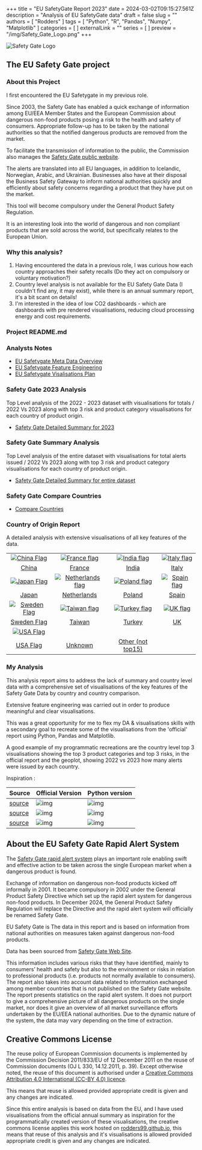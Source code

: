 +++
title = "EU SafetyGate Report 2023"
date = 2024-03-02T09:15:27.561Z
description = "Analysis of EU SafetyGate data"
draft = false
slug = ""
authors = [ "Rodders" ]
tags = [ "Python", "R", "Pandas", "Numpy", "Matplotlib" ]
categories = [ ]
externalLink = ""
series = [ ]
preview = "/img/Safety_Gate_Logo.png"
+++

![Safety Gate Logo](https://rodders.me/img/Safety_Gate_Logo.png)

## The EU Safety Gate project

### About this Project

I first encountered the EU Safetygate in my previous role.

Since 2003, the Safety Gate has enabled a quick exchange of information among EU/EEA Member States and the European Commission about
dangerous non-food products posing a risk to the health and safety of consumers. Appropriate follow-up has to be taken by the national
authorities so that the notified dangerous products are removed from the market.

To facilitate the transmission of information to the public, the Commission also manages the [Safety Gate public website](https://ec.europa.eu/safety-gate/#/screen/home).

The alerts are translated into all EU languages, in addition to Icelandic, Norwegian, Arabic, and Ukrainian. Businesses also have at their disposal the Business Safety
Gateway to inform national authorities quickly and efficiently about safety concerns regarding a product that they have put on the market.

This tool will become compulsory under the General Product Safety Regulation.

It is an interesting look into the world of dangerous and non compliant products that are sold across the world, but specifically relates to the European Union.

### Why this analysis?

1) Having encountered the data in a previous role, I was curious how each country approaches their safety recalls (Do they act on compulsory or voluntary motivation?)
2) Country level analysis is not available for the EU Safety Gate Data (I couldn't find any, it may exist), while there is an annual summary report, it's a bit scant on details!
3) I'm interested in the idea of low CO2 dashboards - which are dashboards with pre rendered visualisations, reducing cloud processing energy and cost requirements.

### Project README.md



### Analysts Notes

- [EU Safetygate Meta Data Overview](/safetygate/docs/eu-safetygate-report-2023-meta-data.html)
- [EU Safetygate Feature Engineering](/safetygate/docs/eu-safetygate-report-2023-feature-engineering.html)
- [EU Safetygate Visalisations Plan ](/safetygate/docs/eu-safetygate-report-2023-plot-plan.html)

### Safety Gate 2023 Analysis

Top Level analysis of the 2022 - 2023 dataset with visualisations for totals / 2022 Vs 2023 along with top 3 risk and product category visualisations for each country of product origin.

- [Safety Gate Detailed Summary for 2023](/safetygate/docs/eu-safetygate-report-2023-detail-2023.html)

### Safety Gate Summary Analysis

Top Level analysis of the entire dataset with visualisations for total alerts issued / 2022 Vs 2023 along with top 3 risk and product category visualisations for each country of product origin.

- [Safety Gate Detailed Summary for entire dataset](/safetygate/docs/eu-safetygate-report-2023-all.html)

### Safety Gate Compare Countries

- [Compare Countries](/safetygate/docs/eu-safetygate-report-2023-comparison.html?country1=france&country2=germany)

### Country of Origin Report

A detailed analysis with extensive visualisations of all key features of the data.

| | | | |
| :-: |  :-: | :-: | :-: |
|[![China Flag](https://rodders.me/img/icons/china-flag.webp)](/safetygate/docs/eu-safetygate-report-2023-country.html?country1=china)|[![France flag](https://rodders.me/img/icons/france-flag.webp)](/safetygate/docs/eu-safetygate-report-2023-country.html?country1=france)|[![India flag](https://rodders.me/img/icons/india-flag.webp)](/safetygate/docs/eu-safetygate-report-2023-country.html?country1=india)|[![Italy flag](https://rodders.me/img/icons/italy-flag.webp)](/safetygate/docs/eu-safetygate-report-2023-country.html?country1=italy)
|[China](/safetygate/docs/eu-safetygate-report-2023-country.html?country1=china)|[France](/safetygate/docs/eu-safetygate-report-2023-country.html?country1=france)|[India](/safetygate/docs/eu-safetygate-report-2023-country.html?country1=india)| [Italy](/safetygate/docs/eu-safetygate-report-2023-country.html?country1=italy)
|[![Japan Flag](https://rodders.me/img/icons/japan-flag.webp)](/safetygate/docs/eu-safetygate-report-2023-country.html?country1=japan)|[![Netherlands flag](https://rodders.me/img/icons/netherlands-flag.webp)](/safetygate/docs/eu-safetygate-report-2023-country.html?country1=netherlands)|[![Poland flag](https://rodders.me/img/icons/poland-flag.webp)](/safetygate/docs/eu-safetygate-report-2023-country.html?country1=poland)|[![Spain flag](https://rodders.me/img/icons/spain-flag.webp)](/safetygate/docs/eu-safetygate-report-2023-country.html?country1=spain)|
|[Japan](/safetygate/docs/eu-safetygate-report-2023-country.html?country1=japan)|[Netherlands](/safetygate/docs/eu-safetygate-report-2023-country.html?country1=netherlands)|[Poland](/safetygate/docs/eu-safetygate-report-2023-country.html?country1=poland)|[Spain](/safetygate/docs/eu-safetygate-report-2023-country.html?country1=spain)
|[![Sweden Flag](https://rodders.me/img/icons/sweden-flag.webp)](/safetygate/docs/eu-safetygate-report-2023-country.html?country1=sweden)|[![Taiwan flag](https://rodders.me/img/icons/taiwan-flag.webp)](/safetygate/docs/eu-safetygate-report-2023-country.html?country1=tawian)|[![Turkey flag](https://rodders.me/img/icons/turkey-flag.webp)](/safetygate/docs/eu-safetygate-report-2023-country.html?country1=turkey)|[![UK flag](https://rodders.me/img/icons/uk-flag.webp)](/safetygate/docs/eu-safetygate-report-2023-country.html?country1=uk)|
|[Sweden Flag](/safetygate/docs/eu-safetygate-report-2023-country.html?country1=sweden)|[Taiwan](/safetygate/docs/eu-safetygate-report-2023-country.html?country1=taiwan)|[Turkey](/safetygate/docs/eu-safetygate-report-2023-country.html?country1=turkey)|[UK](/safetygate/docs/eu-safetygate-report-2023-country.html?country1=uk)
|[![USA Flag](https://rodders.me/img/icons/usa-flag.webp)](/safetygate/docs/eu-safetygate-report-2023-country.html?country1=usa)|||
|[USA Flag](/safetygate/docs/eu-safetygate-report-2023-country.html?country1=usa)|[Unknown](/safetygate/docs/eu-safetygate-report-2023-country.html?country1=Unknown)|[Other (not top15)](/safetygate/docs/eu-safetygate-report-2023-country.html?country1=other)||

### My Analysis

This analysis report aims to address the lack of summary and country level data with a comprehensive set of visualisations of the key features of the Safety Gate Data by country and country comparison.

Extensive feature engineering was carried out in order to produce meaningful and clear visualisations.

This was a great opportunity for me to flex my DA & visualisations skills with a secondary goal to recreate some of the visualisations from the 'official' report using Python, Pandas and Matplotlib.

A good example of my programmatic recreations are the country level top 3 visualisations showing the top 3 product categories and top 3 risks, in the official report and the geoplot, showing 
2022 vs 2023 how many alerts were issued by each country.

Inspiration :

| Source  | Official Version | Python version |
| :- |:- |:- |
|[source](https://webgate.ec.europa.eu/safety/consumers/consumers_safety_gate/statisticsAndAnualReports/2023/Safety_Gate_2023_Factsheet_EN.pdf) |![img](https://rodders.me/img/inspiration-top3s.png) | ![img](https://rodders.me/img/italy-top3s.png)
| [source](https://webgate.ec.europa.eu/safety/consumers/consumers_safety_gate/statisticsAndAnualReports/2023/Safety_Gate_2023_report_EN.pdf) | ![img](https://rodders.me/img/inspiration-purpleplot.png)  | ![img](https://rodders.me/img/number-of-alerts-validated-on-safetygate-from-2003-to-2023.png)
| [source](https://webgate.ec.europa.eu/safety/consumers/consumers_safety_gate/statisticsAndAnualReports/2023/Safety_Gate_2023_report_EN.pdf) | ![img](https://rodders.me/img/inspiration-geoplot.png)  | ![img](https://rodders.me/img/submitting-country-geo-plot.png)

## About the EU Safety Gate Rapid Alert System

The [Safety Gate rapid alert system](https://ec.europa.eu/safety-gate/#/screen/home) plays an important role
enabling swift and effective action to be taken across the single European market when a dangerous product is found.

Exchange of information on dangerous non-food products kicked
off informally in 2001. It became compulsory in 2002 under the
General Product Safety Directive which set up the rapid alert system
for dangerous non-food products. In December 2024, the General
Product Safety Regulation will replace the Directive and the rapid
alert system will officially be renamed Safety Gate.

EU Safety Gate is The data in this report and is based on information from national
authorities on measures taken against dangerous non-food products.

Data has been sourced from [Safety Gate Web Site](https://ec.europa.eu/safety-gate/).

This information includes various risks that they have identified,
mainly to consumers’ health and safety but also to the environment
or risks in relation to professional products (i.e. products not
normally available to consumers). The report also takes into account
data related to information exchanged among member countries
that is not published on the Safety Gate website.
The report presents statistics on the rapid alert system. It does not
purport to give a comprehensive picture of all dangerous products
on the single market, nor does it give an overview of all market
surveillance efforts undertaken by the EU/EEA national authorities.
Due to the dynamic nature of the system, the data may vary
depending on the time of extraction.



## Creative Commons License

The reuse policy of European Commission documents is implemented by the Commission Decision 2011/833/EU
of 12 December 2011 on the reuse of Commission documents (OJ L 330, 14.12.2011, p. 39). Except otherwise noted,
the reuse of this document is authorised under a [Creative Commons Attribution 4.0 International (CC-BY 4.0)
licence](https://creativecommons.org/licenses/by/4.0/).

This means that reuse is allowed provided appropriate credit is given and any changes are indicated.

Since this entire analysis is based on data from the EU, and I have used visualisations from the official annual summary as inspiration for the programmatically created version of these visualisations,
the creative commons license applies this work hosted on [rodders99.github.io](https://rodders99.github.io), this means that reuse of this analysis and it's visualisations is allowed provided appropriate credit is given and any changes are indicated.
